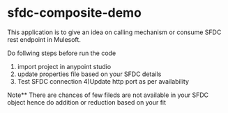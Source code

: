 # sfdc-composite-demo
This application is to give an idea on calling mechanism or consume SFDC rest endpoint in Mulesoft.

Do follwing steps before run the code
1) import project in anypoint studio
2) update properties file based on your SFDC details
3) Test SFDC connection
4)Update http port as per availability

Note** There are chances of few fileds are not available in your SFDC object hence do addition or reduction based on your fit 
